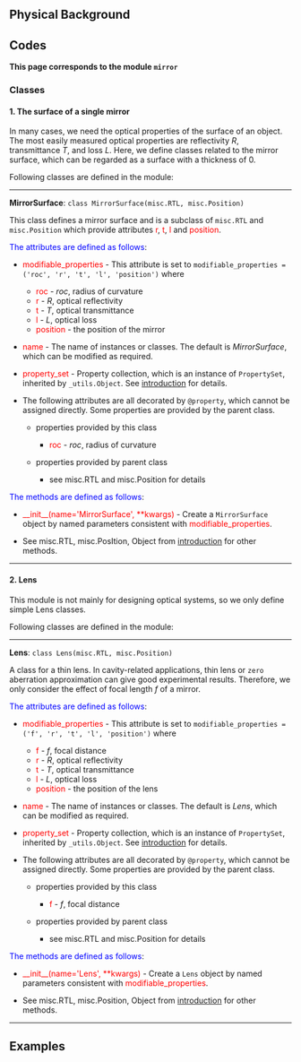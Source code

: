 ## Physical Background



## Codes

**This page corresponds to the module `mirror`** 

### Classes


#### 1. The surface of a single mirror

In many cases, we need the optical properties of the surface of  an object. The most easily measured optical properties are reflectivity $R$, transmittance $T$, and loss $L$. Here, we define classes related to the mirror surface, which can be regarded as a surface with a thickness of $0$.

Following classes are defined in the module:

----

<strong id="MirrorSurface">MirrorSurface</strong>: `class MirrorSurface(misc.RTL, misc.Position)`

This class defines a mirror surface and is a subclass of `misc.RTL` and `misc.Position` which provide attributes <font color="red">r</font>, <font color="red">t</font>, <font color="red">l</font> and <font color="red">position</font>.

<font color="blue">The attributes are defined as follows</font>:

- <font color="red">modifiable_properties</font> - This attribute is set to `modifiable_properties = ('roc', 'r', 't', 'l', 'position')` where
  
  - <font color="red">roc</font> - $roc$, radius of curvature
  - <font color="red">r</font> - $R$, optical reflectivity
  - <font color="red">t</font> - $T$, optical transmittance
  - <font color="red">l</font> - $L$, optical loss
  - <font color="red">position</font> - the position of the mirror

- <font color="red">name</font> - The name of instances or classes. The default is *MirrorSurface*, which can be modified as required. 
  
- <font color="red">property_set</font> - Property collection, which is an instance of `PropertySet`, inherited by `_utils.Object`. See [introduction](introduction.md) for details.
  
- The following attributes are all decorated by `@property`, which cannot be assigned directly. Some properties are provided by the parent class.
  
  - properties provided by this class
    
    - <font color="red">roc</font> - $roc$, radius of curvature
  
  - properties provided by parent class
    
    - see <a class="class-refer">misc.RTL</a> and <a class="class-refer">misc.Position</a> for details

<font color="blue">The methods are defined as follows</font>:

- <font color="red">\_\_init\_\_(name='MirrorSurface', **kwargs)</font>  - Create a `MirrorSurface` object by named parameters consistent with <font color="red">modifiable_properties</font>.
  
-  See <a class="class-refer">misc.RTL</a>, <a class="class-refer">misc.PosItion</a>, <a class="class-refer-to" module="introduction">Object</a> from [introduction](introduction.md) for other methods.

----

#### 2. Lens

This module is not mainly for designing optical systems, so we only define simple Lens classes.

Following classes are defined in the module:

----

<strong id="Lens">Lens</strong>: `class Lens(misc.RTL, misc.Position)`

A class for a thin lens. In cavity-related applications, thin lens or `zero` aberration approximation can give good experimental results. Therefore, we only consider the effect of focal length $f$ of a mirror.

<font color="blue">The attributes are defined as follows</font>:

- <font color="red">modifiable_properties</font> - This attribute is set to `modifiable_properties = ('f', 'r', 't', 'l', 'position')` where
  
  - <font color="red">f</font> - $f$, focal distance
  - <font color="red">r</font> - $R$, optical reflectivity
  - <font color="red">t</font> - $T$, optical transmittance
  - <font color="red">l</font> - $L$, optical loss
  - <font color="red">position</font> - the position of the lens

- <font color="red">name</font> - The name of instances or classes. The default is *Lens*, which can be modified as required. 

- <font color="red">property_set</font> - Property collection, which is an instance of `PropertySet`, inherited by `_utils.Object`. See [introduction](introduction.md) for details.

- The following attributes are all decorated by `@property`, which cannot be assigned directly. Some properties are provided by the parent class.

  - properties provided by this class

    - <font color="red">f</font> - $f$, focal distance

  - properties provided by parent class

    - see <a class="class-refer">misc.RTL</a> and <a class="class-refer">misc.Position</a> for details

<font color="blue">The methods are defined as follows</font>:

- <font color="red">\_\_init\_\_(name='Lens', **kwargs)</font>  - Create a `Lens` object by named parameters consistent with <font color="red">modifiable_properties</font>.

- See <a class="class-refer">misc.RTL</a>, <a class="class-refer">misc.Position</a>, <a class="class-refer-to" module="introduction">Object</a> from [introduction](introduction.md) for other methods.

----

## Examples

